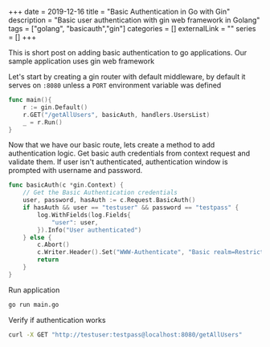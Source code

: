 +++ 
date = 2019-12-16
title = "Basic Authentication in Go with Gin"
description = "Basic user authentication with gin web framework in Golang"
tags = ["golang", "basicauth","gin"]
categories = []
externalLink = ""
series = []
+++

This is short post on adding basic authentication to go applications. Our sample application uses gin web framework

Let's start by creating a gin router with default middleware, by default it serves on `:8080` unless a `PORT` environment variable was defined

```go
func main(){
	r := gin.Default()
	r.GET("/getAllUsers", basicAuth, handlers.UsersList)
	_ = r.Run()
}
```

Now that we have our basic route, lets create a method to add authentication logic. Get basic auth credentials from context request and validate them. If user isn't authenticated, authentication window is prompted with username and password.

```go
func basicAuth(c *gin.Context) {
	// Get the Basic Authentication credentials
	user, password, hasAuth := c.Request.BasicAuth()
	if hasAuth && user == "testuser" && password == "testpass" {
		log.WithFields(log.Fields{
			"user": user,
		}).Info("User authenticated")
	} else {
		c.Abort()
		c.Writer.Header().Set("WWW-Authenticate", "Basic realm=Restricted")
		return
	}
}
```

Run application

```bash
go run main.go
```

Verify if authentication works

```bash
curl -X GET "http://testuser:testpass@localhost:8080/getAllUsers"
```
